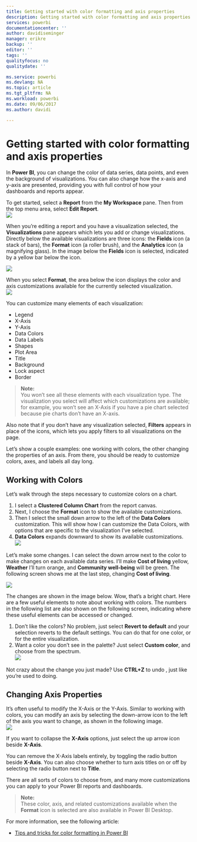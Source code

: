 ```yaml
---
title: Getting started with color formatting and axis properties
description: Getting started with color formatting and axis properties
services: powerbi
documentationcenter: ''
author: davidiseminger
manager: erikre
backup: ''
editor: ''
tags: ''
qualityfocus: no
qualitydate: ''

ms.service: powerbi
ms.devlang: NA
ms.topic: article
ms.tgt_pltfrm: NA
ms.workload: powerbi
ms.date: 09/06/2017
ms.author: davidi

---
```

# Getting started with color formatting and axis properties
In **Power BI**, you can change the color of data series, data points, and even the background of visualizations. You can also change how the x-axis and y-axis are presented, providing you with full control of how your dashboards and reports appear.

To get started, select a **Report** from the **My Workspace** pane. Then from the top menu area, select **Edit Report**.  
![](media/powerbi-service-getting-started-with-color-formatting-and-axis-properties/GettingStartedColor_1a.png)

When you’re editing a report and you have a visualization selected, the **Visualizations** pane appears which lets you add or change visualizations. Directly below the available visualizations are three icons: the **Fields** icon (a stack of bars), the **Format** icon (a roller brush), and the **Analytics** icon (a magnifying glass). In the image below the **Fields** icon is selected, indicated by a yellow bar below the icon.

![](media/powerbi-service-getting-started-with-color-formatting-and-axis-properties/GettingStartedColor_2a.png)

When you select **Format**, the area below the icon displays the color and axis customizations available for the currently selected visualization.  
![](media/powerbi-service-getting-started-with-color-formatting-and-axis-properties/GettingStartedColor_3a.png)

You can customize many elements of each visualization:

* Legend
* X-Axis
* Y-Axis
* Data Colors
* Data Labels
* Shapes
* Plot Area
* Title
* Background
* Lock aspect
* Border

> **Note:**  
> You won’t see all these elements with each visualization type. The visualization you select will affect which customizations are available; for example, you won’t see an X-Axis if you have a pie chart selected because pie charts don’t have an X-axis.
> 
> 

Also note that if you don’t have any visualization selected, **Filters** appears in place of the icons, which lets you apply filters  to all visualizations on the page.

Let’s show a couple examples: one working with colors, the other changing the properties of an axis. From there, you should be ready to customize colors, axes, and labels all day long.

## Working with Colors
Let’s walk through the steps necessary to customize colors on a chart.

1. I select a **Clustered Column Chart** from the report canvas.
2. Next, I choose the **Format** icon to show the available customizations.
3. Then I select the small down arrow to the left of the **Data Colors** customization. This will show how I can customize the Data Colors, with options that are specific to the visualization I’ve selected.
4. **Data Colors** expands downward to show its available customizations.  
   ![](media/powerbi-service-getting-started-with-color-formatting-and-axis-properties/GettingStartedColor_4a.png)

Let’s make some changes. I can select the down arrow next to the color to make changes on each available data series. I’ll make **Cost of living** yellow, **Weather** I’ll turn orange, and **Community well-being** will be green. The following screen shows me at the last step, changing **Cost of living**.  

![](media/powerbi-service-getting-started-with-color-formatting-and-axis-properties/GettingStartedColor_5a.png)

The changes are shown in the image below. Wow, that’s a bright chart. Here are a few useful elements to note about working with colors. The numbers in the following list are also shown on the following screen, indicating where these useful elements can be accessed or changed.

1. Don’t like the colors? No problem, just select **Revert to default** and your selection reverts to the default settings. You can do that for one color, or for the entire visualization.
2. Want a color you don’t see in the palette? Just select **Custom color**, and choose from the spectrum.  
   ![](media/powerbi-service-getting-started-with-color-formatting-and-axis-properties/GettingStartedColor_6a.png)

Not crazy about the change you just made? Use **CTRL+Z** to undo , just like you’re used to doing.

## Changing Axis Properties
It’s often useful to modify the X-Axis or the Y-Axis. Similar to working with colors, you can modify an axis by selecting the down-arrow icon to the left of the axis you want to change, as shown in the following image.  
![](media/powerbi-service-getting-started-with-color-formatting-and-axis-properties/GettingStartedColor_7a.png)

If you want to collapse the **X-Axis** options, just select the up arrow icon beside **X-Axis**.

You can remove the X-Axis labels entirely, by toggling the radio button beside **X-Axis**. You can also choose whether to turn axis titles on or off by selecting the radio button next to **Title**.  

There are all sorts of colors to choose from, and many more customizations you can apply to your Power BI reports and dashboards.

> **Note:**  
> These color, axis, and related customizations available when the **Format** icon is selected are also available in Power BI Desktop.
> 
> 

For more information, see the following article:  

* [Tips and tricks for color formatting in Power BI](powerbi-service-tips-and-tricks-for-color-formatting.md)  

